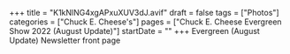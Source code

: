 +++
title = "K1kNlNG4xgAPxuXUV3dJ.avif"
draft = false
tags = ["Photos"]
categories = ["Chuck E. Cheese's"]
pages = ["Chuck E. Cheese Evergreen Show 2022 (August Update)"]
startDate = ""
+++
Evergreen (August Update) Newsletter front page
